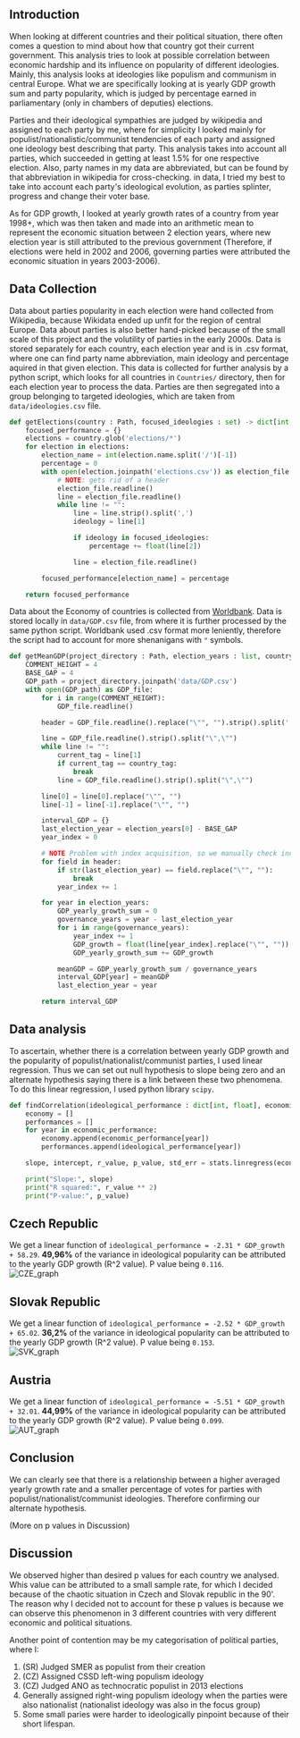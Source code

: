 Introduction
---
When looking at different countries and their political situation, there often comes a question to mind about how that country got their current government. This analysis tries to look at possible correlation between economic hardship and its influence on popularity of different ideologies. Mainly, this analysis looks at ideologies like populism and communism in central Europe. What we are specifically looking at is yearly GDP growth sum and party popularity, which is judged by percentage earned in parliamentary (only in chambers of deputies) elections.

Parties and their ideological sympathies are judged by wikipedia and assigned to each party by me, where for simplicity I looked mainly for populist/nationalistic/communist tendencies of each party and assigned one ideology best describing that party. This analysis takes into account all parties, which succeeded in getting at least 1.5% for one respective election. Also, party names in my data are abbreviated, but can be found by that abbreviation in wikipedia for cross-checking. in data, I tried my best to take into account each party's ideological evolution, as parties splinter, progress and change their voter base.

As for GDP growth, I looked at yearly growth rates of a country from year 1998+, which was then taken and made into an arithmetic mean to represent the economic situation between 2 election years, where new election year is still attributed to the previous government (Therefore, if elections were held in 2002 and 2006, governing parties were attributed the economic situation in years 2003-2006).

Data Collection
---
Data about parties popularity in each election were hand collected from Wikipedia, because Wikidata ended up unfit for the region of central Europe. Data about parties is also better hand-picked because of the small scale of this project and the volutility of parties in the early 2000s. Data is stored separately for each country, each election year and is in .csv format, where one can find party name abbreviation, main ideology and percentage aquired in that given election. 
This data is collected for further analysis by a python script, which looks for all countries in ``Countries/`` directory, then for each election year to process the data. Parties are then segregated into a group belonging to targeted ideologies, which are taken from ``data/ideologies.csv`` file.

```py
def getElections(country : Path, focused_ideologies : set) -> dict[int, float]:
    focused_performance = {}
    elections = country.glob('elections/*')
    for election in elections:
        election_name = int(election.name.split('/')[-1])
        percentage = 0
        with open(election.joinpath('elections.csv')) as election_file:
            # NOTE: gets rid of a header
            election_file.readline()
            line = election_file.readline()
            while line != "":
                line = line.strip().split(',')
                ideology = line[1]

                if ideology in focused_ideologies:
                    percentage += float(line[2])

                line = election_file.readline()

        focused_performance[election_name] = percentage

    return focused_performance
```
Data about the Economy of countries is collected from [Worldbank](www.worldbank.org). Data is stored locally in ``data/GDP.csv`` file, from where it is further processed by the same python script. Worldbank used .csv format more leniently, therefore the script had to account for more shenanigans with `"` symbols.

```py
def getMeanGDP(project_directory : Path, election_years : list, country_tag) -> dict[int, float]:
    COMMENT_HEIGHT = 4
    BASE_GAP = 4
    GDP_path = project_directory.joinpath('data/GDP.csv')
    with open(GDP_path) as GDP_file:
        for i in range(COMMENT_HEIGHT):
            GDP_file.readline()

        header = GDP_file.readline().replace("\"", "").strip().split(',')

        line = GDP_file.readline().strip().split("\",\"")
        while line != "":
            current_tag = line[1]
            if current_tag == country_tag:
                break
            line = GDP_file.readline().strip().split("\",\"")

        line[0] = line[0].replace("\"", "")
        line[-1] = line[-1].replace("\"", "")

        interval_GDP = {}
        last_election_year = election_years[0] - BASE_GAP
        year_index = 0

        # NOTE Problem with index acquisition, so we manually check indexes
        for field in header:
            if str(last_election_year) == field.replace("\"", ""):
                break
            year_index += 1

        for year in election_years:
            GDP_yearly_growth_sum = 0
            governance_years = year - last_election_year
            for i in range(governance_years):
                year_index += 1
                GDP_growth = float(line[year_index].replace("\"", ""))
                GDP_yearly_growth_sum += GDP_growth

            meanGDP = GDP_yearly_growth_sum / governance_years
            interval_GDP[year] = meanGDP
            last_election_year = year

        return interval_GDP
```

Data analysis
---
To ascertain, whether there is a correlation between yearly GDP growth and the popularity of populist/nationalist/communist parties, I used linear regression. Thus we can set out null hypothesis to slope being zero and an alternate hypothesis saying there is a link between these two phenomena. To do this linear regression, I used python library ``scipy``. 

```py
def findCorrelation(ideological_performance : dict[int, float], economic_performance : dict[int, float]):
    economy = []
    performances = []
    for year in economic_performance:
        economy.append(economic_performance[year])
        performances.append(ideological_performance[year])

    slope, intercept, r_value, p_value, std_err = stats.linregress(economy, performances)

    print("Slope:", slope)
    print("R squared:", r_value ** 2)
    print("P-value:", p_value)
```

Czech Republic
---
We get a linear function of ``ideological_performance = -2.31 * GDP_growth + 58.29``. **49,96%** of the variance in ideological popularity can be attributed to the yearly GDP growth (R^2 value). P value being ``0.116``.\
![CZE_graph](./graphs/CZE.png)

Slovak Republic
---
We get a linear function of ``ideological_performance = -2.52 * GDP_growth + 65.02``. **36,2%** of the variance in ideological popularity can be attributed to the yearly GDP growth (R^2 value). P value being ``0.153``.\
![SVK_graph](./graphs/SVK.png)

Austria
---
We get a linear function of ``ideological_performance = -5.51 * GDP_growth + 32.01``. **44,99%** of the variance in ideological popularity can be attributed to the yearly GDP growth (R^2 value). P value being ``0.099``.\
![AUT_graph](./graphs/AUT.png)

Conclusion
---
We can clearly see that there is a relationship between a higher averaged yearly growth rate and a smaller percentage of votes for parties with populist/nationalist/communist ideologies. Therefore confirming our alternate hypothesis. 

(More on p values in Discussion)

Discussion
---

We observed higher than desired p values for each country we analysed. Whis value can be attributed to a small sample rate, for which I decided because of the chaotic situation in Czech and Slovak republic in the 90'. The reason why I decided not to account for these p values is because we can observe this phenomenon in 3 different countries with very different economic and political situations.

Another point of contention may be my categorisation of political parties, where I:
1. (SR) Judged SMER as populist from their creation
2. (CZ) Assigned CSSD left-wing populism ideology
3. (CZ) Judged ANO as technocratic populist in 2013 elections
4. Generally assigned right-wing populism ideology when the parties were also nationalist (nationalist ideology was also in the focus group)
5. Some small paries were harder to ideologically pinpoint because of their short lifespan.



